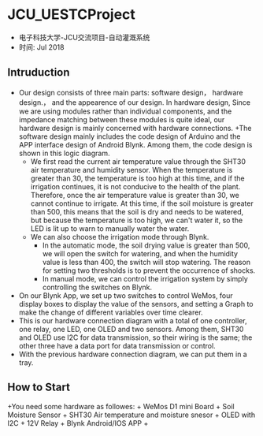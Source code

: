 # JCU_UESTCProject
 + 电子科技大学-JCU交流项目-自动灌溉系统
 + 时间: Jul 2018

## Intruduction
  + Our design consists of three main parts: software design， hardware design.， and the appearence of our design. 
  In hardware design, Since we are using modules rather than individual components, and the impedance matching between these modules is quite ideal, our hardware design is mainly concerned with hardware connections.
  +The software design mainly includes the code design of Arduino and the APP interface design of Android Blynk. Among them, the code design is shown in this logic diagram.
    + We first read the current air temperature value through the SHT30 air temperature and humidity sensor. When the temperature is greater than 30, the temperature is too high at this time, and if the irrigation continues, it is not conducive to the health of the plant. Therefore, once the air temperature value is greater than 30, we cannot continue to irrigate. At this time, if the soil moisture is greater than 500, this means that the soil is dry and needs to be watered, but because the temperature is too high, we can't water it, so the LED is lit up to warn to manually water the water.
    + We can also choose the irrigation mode through Blynk. 
      + In the automatic mode, the soil drying value is greater than 500, we will open the switch for watering, and when the humidity value is less than 400, the switch will stop watering. The reason for setting two thresholds is to prevent the occurrence of shocks.
      + In manual mode, we can control the irrigation system by simply controlling the switches on Blynk.
  + On our Blynk App, we set up two switches to control WeMos, four display boxes to display the value of the sensors, and setting a Graph to make the change of different variables over time clearer.
  + This is our hardware connection diagram with a total of one controller, one relay, one LED, one OLED and two sensors.
  Among them, SHT30 and OLED use I2C for data transmission, so their wiring is the same; the other three have a data port for data transmission or control.
  + With the previous hardware connection diagram, we can put them in a tray. 

## How to Start
  +You need some hardware as followes:
    + WeMos D1 mini Board
    + Soil Moisture Sensor
    + SHT30 Air temperature and moisture snesor
    + OLED with I2C
    + 12V Relay
    + Blynk Android/IOS APP
  + 
  
